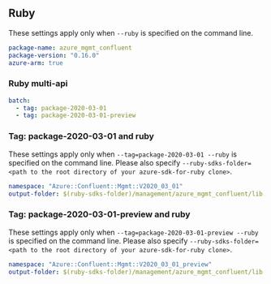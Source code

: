 ## Ruby

These settings apply only when `--ruby` is specified on the command line.

``` yaml
package-name: azure_mgmt_confluent
package-version: "0.16.0"
azure-arm: true
```

### Ruby multi-api

``` yaml $(ruby) && $(multiapi)
batch:
  - tag: package-2020-03-01
  - tag: package-2020-03-01-preview
```

### Tag: package-2020-03-01 and ruby

These settings apply only when `--tag=package-2020-03-01 --ruby` is specified on the command line.
Please also specify `--ruby-sdks-folder=<path to the root directory of your azure-sdk-for-ruby clone>`.

```yaml $(tag) == 'package-2020-03-01' && $(ruby)
namespace: "Azure::Confluent::Mgmt::V2020_03_01"
output-folder: $(ruby-sdks-folder)/management/azure_mgmt_confluent/lib
```

### Tag: package-2020-03-01-preview and ruby

These settings apply only when `--tag=package-2020-03-01-preview --ruby` is specified on the command line.
Please also specify `--ruby-sdks-folder=<path to the root directory of your azure-sdk-for-ruby clone>`.

```yaml $(tag) == 'package-2020-03-01-preview' && $(ruby)
namespace: "Azure::Confluent::Mgmt::V2020_03_01_preview"
output-folder: $(ruby-sdks-folder)/management/azure_mgmt_confluent/lib
```